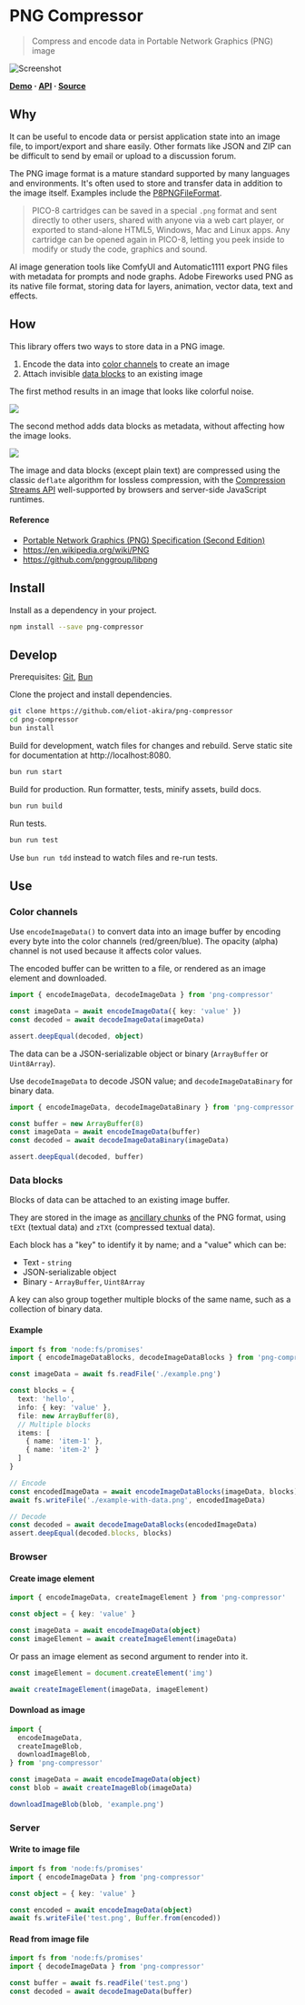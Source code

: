 # PNG Compressor

> Compress and encode data in Portable Network Graphics (PNG) image

![Screenshot](docs/assets/screenshot.jpg)

**[Demo](https://eliot-akira.github.io/png-compressor/) · [API](https://eliot-akira.github.io/png-compressor/api/) · [Source](https://github.com/eliot-akira/png-compressor)**

## Why

It can be useful to encode data or persist application state into an image file, to import/export and share easily. Other formats like JSON and ZIP can be difficult to send by email or upload to a discussion forum.

The PNG image format is a mature standard supported by many languages and environments. It's often used to store and transfer data in addition to the image itself. Examples include the [P8PNGFileFormat](https://pico-8.fandom.com/wiki/P8PNGFileFormat).

> PICO-8 cartridges can be saved in a special `.png` format and sent directly to other users, shared with anyone via a web cart player, or exported to stand-alone HTML5, Windows, Mac and Linux apps. Any cartridge can be opened again in PICO-8, letting you peek inside to modify or study the code, graphics and sound.

AI image generation tools like ComfyUI and Automatic1111 export PNG files with metadata for prompts and node graphs. Adobe Fireworks used PNG as its native file format, storing data for layers, animation, vector data, text and effects.

## How

This library offers two ways to store data in a PNG image.

1. Encode the data into [color channels](#color-channels) to create an image
2. Attach invisible [data blocks](#data-blocks) to an existing image

The first method results in an image that looks like colorful noise.

<img src="docs/assets/color-channels.svg" style="max-width:600px">

The second method adds data blocks as metadata, without affecting how the image looks.

<img src="docs/assets/png-file-format.svg" style="max-width:280px">

The image and data blocks (except plain text) are compressed using the classic `deflate` algorithm for lossless compression, with the [Compression Streams API](https://developer.mozilla.org/en-US/docs/Web/API/Compression_Streams_API) well-supported by browsers and server-side JavaScript runtimes.

#### Reference

- [Portable Network Graphics (PNG) Specification (Second Edition)](https://www.w3.org/TR/2003/REC-PNG-20031110/)
- https://en.wikipedia.org/wiki/PNG
- https://github.com/pnggroup/libpng

## Install

Install as a dependency in your project.

```sh
npm install --save png-compressor
```

<!--TODO: Or globally as a command-line tool.

```sh
npm install --global png-compressor
```
-->

## Develop

Prerequisites: [Git](https://git-scm.com/), [Bun](https://bun.sh/)

Clone the project and install dependencies.

```sh
git clone https://github.com/eliot-akira/png-compressor
cd png-compressor
bun install
```

Build for development, watch files for changes and rebuild. Serve static site for  documentation at http://localhost:8080.

```sh
bun run start
```

Build for production. Run formatter, tests, minify assets, build docs.

```sh
bun run build
```

Run tests.

```sh
bun run test
```

Use `bun run tdd` instead to watch files and re-run tests.

## Use

### Color channels

Use `encodeImageData()` to convert data into an image buffer by encoding every byte into the color channels (red/green/blue). The opacity (alpha) channel is not used because it affects color values.

The encoded buffer can be written to a file, or rendered as an image element and downloaded.

```ts
import { encodeImageData, decodeImageData } from 'png-compressor'

const imageData = await encodeImageData({ key: 'value' })
const decoded = await decodeImageData(imageData)

assert.deepEqual(decoded, object)
```

The data can be a JSON-serializable object or binary (`ArrayBuffer` or `Uint8Array`).

Use `decodeImageData` to decode JSON value; and `decodeImageDataBinary` for binary data.

```ts
import { encodeImageData, decodeImageDataBinary } from 'png-compressor'

const buffer = new ArrayBuffer(8)
const imageData = await encodeImageData(buffer)
const decoded = await decodeImageDataBinary(imageData)

assert.deepEqual(decoded, buffer)
```

### Data blocks

Blocks of data can be attached to an existing image buffer.

They are stored in the image as [ancillary chunks](https://www.w3.org/TR/2003/REC-PNG-20031110/#11Ancillary-chunks) of the PNG format, using `tEXt` (textual data) and `zTXt` (compressed textual data).

Each block has a "key" to identify it by name; and a "value" which can be:

- Text - `string`
- JSON-serializable object
- Binary - `ArrayBuffer`, `Uint8Array`

A key can also group together multiple blocks of the same name, such as a collection of binary data.

#### Example

```ts
import fs from 'node:fs/promises'
import { encodeImageDataBlocks, decodeImageDataBlocks } from 'png-compressor'

const imageData = await fs.readFile('./example.png')

const blocks = {
  text: 'hello',
  info: { key: 'value' },
  file: new ArrayBuffer(8),
  // Multiple blocks
  items: [
    { name: 'item-1' },
    { name: 'item-2' }
  ]
}

// Encode
const encodedImageData = await encodeImageDataBlocks(imageData, blocks)
await fs.writeFile('./example-with-data.png', encodedImageData)

// Decode
const decoded = await decodeImageDataBlocks(encodedImageData)
assert.deepEqual(decoded.blocks, blocks)
```

### Browser

#### Create image element

```ts
import { encodeImageData, createImageElement } from 'png-compressor'

const object = { key: 'value' }

const imageData = await encodeImageData(object)
const imageElement = await createImageElement(imageData)
```

Or pass an image element as second argument to render into it.

```ts
const imageElement = document.createElement('img')

await createImageElement(imageData, imageElement)
```

#### Download as image

```ts
import {
  encodeImageData,
  createImageBlob,
  downloadImageBlob,
} from 'png-compressor'

const imageData = await encodeImageData(object)
const blob = await createImageBlob(imageData)

downloadImageBlob(blob, 'example.png')
```

### Server

#### Write to image file

```ts
import fs from 'node:fs/promises'
import { encodeImageData } from 'png-compressor'

const object = { key: 'value' }

const encoded = await encodeImageData(object)
await fs.writeFile('test.png', Buffer.from(encoded))
```

#### Read from image file

```ts
import fs from 'node:fs/promises'
import { decodeImageData } from 'png-compressor'

const buffer = await fs.readFile('test.png')
const decoded = await decodeImageData(buffer)
```
